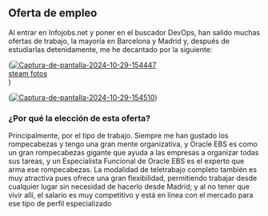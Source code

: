 ## Oferta de empleo
 Al entrar en Infojobs.net y poner en el buscador DevOps, han salido
 muchas ofertas de trabajo, la mayoría en Barcelona y Madrid y, después de
 estudiarlas detenidamente, me he decantado por la siguiente:

 (<a href="https://ibb.co/Tv7sf7X"><img src="https://i.ibb.co/ZLF0jFs/Captura-de-pantalla-2024-10-29-154447.png" alt="Captura-de-pantalla-2024-10-29-154447" border="0"></a><br /><a target='_blank' href='https://imgbb.com/'>steam fotos</a><br />)

 (<a href="https://ibb.co/zS6kSTT"><img src="https://i.ibb.co/MRBXRxx/Captura-de-pantalla-2024-10-29-154510.png" alt="Captura-de-pantalla-2024-10-29-154510" border="0"></a>)

 
### ¿Por qué la elección de esta oferta?
  Principalmente, por el tipo de trabajo. Siempre me han gustado los
 rompecabezas y tengo una gran mente organizativa, y Oracle EBS es como un
 gran rompecabezas gigante que ayuda a las empresas a organizar todas sus
 tareas, y un Especialista Funcional de Oracle EBS es el experto que arma ese
 rompecabezas.
 La modalidad de teletrabajo completo también es muy atractiva pues
 ofrece una gran flexibilidad, permitiendo trabajar desde cualquier lugar sin
 necesidad de hacerlo desde Madrid; y al no tener que vivir allí, el salario es
 muy competitivo y está en línea con el mercado para ese tipo de perfil
 especializado
